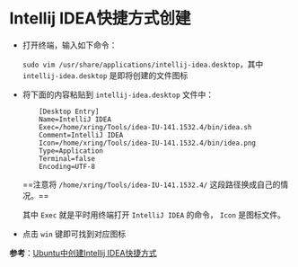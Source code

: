 # Intellij IDEA快捷方式创建

- 打开终端，输入如下命令：

    `sudo vim /usr/share/applications/intellij-idea.desktop`，其中 `intellij-idea.desktop` 是即将创建的文件图标

- 将下面的内容粘贴到 `intellij-idea.desktop` 文件中：

    ```shell
        [Desktop Entry]
        Name=IntelliJ IDEA
        Exec=/home/xring/Tools/idea-IU-141.1532.4/bin/idea.sh
        Comment=IntelliJ IDEA
        Icon=/home/xring/Tools/idea-IU-141.1532.4/bin/idea.png
        Type=Application
        Terminal=false
        Encoding=UTF-8
    ```

    ==注意将 `/home/xring/Tools/idea-IU-141.1532.4/` 这段路径换成自己的情况。==

    其中 `Exec` 就是平时用终端打开 `IntelliJ IDEA` 的命令， `Icon` 是图标文件。

- 点击 `win` 键即可找到对应图标

**参考**：[Ubuntu中创建Intellij IDEA快捷方式](https://blog.csdn.net/change_great/article/details/53585908)